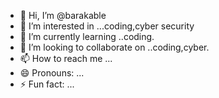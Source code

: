 - 👋 Hi, I’m @barakable
- 👀 I’m interested in ...coding,cyber security
- 🌱 I’m currently learning ..coding.
- 💞️ I’m looking to collaborate on ..coding,cyber.
- 📫 How to reach me ...
- 😄 Pronouns: ...
- ⚡ Fun fact: ...

<!---
barakable/barakable is a ✨ special ✨ repository because its `README.md` (this file) appears on your GitHub profile.
You can click the Preview link to take a look at your changes.
--->
